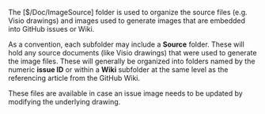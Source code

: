 The [$/Doc/ImageSource] folder is used to organize the source files (e.g. Visio drawings) and images used to generate images that are embedded into GitHub issues or Wiki.

As a convention, each subfolder may include a **Source** folder.  These will hold any source documents (like Visio drawings) that were used to generate the image files.  These will generally be organized into folders named by the numeric **issue ID** or within a **Wiki** subfolder at the same level as the referencing article from the GitHub Wiki.

These files are available in case an issue image needs to be updated by modifying the underlying drawing.

